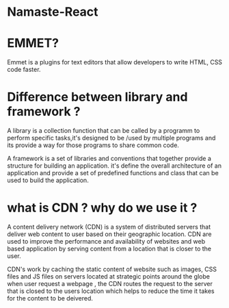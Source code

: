 # Namaste-React 

# EMMET?

Emmet is a plugins for text editors that allow developers to write HTML, CSS code faster.


# Difference between library and framework ?

A library is a collection function that can be called by a programm to perform specific tasks,it's designed 
to be /used by multiple programs and its provide a way for those programs to share common code.

A framework is a set of libraries and conventions that together provide a structure for building an 
application. it's define the overall architecture of an application and provide a set of predefined functions and class 
that can be used to build the application.

# what is CDN ? why do we use it ?

A content delivery network (CDN) is a system of distributed servers that deliver web content to user based on their geographic location. CDN are used to improve the performance
and availability of websites and web based application by serving content from a location that is closer to the user.

CDN's work by caching the static content of website such as images, CSS files and JS files on servers located at strategic points around the globe when user request a webpage , the CDN routes the request to the server that is closed to the users location which helps to reduce the time it takes for the content to be deivered. 
